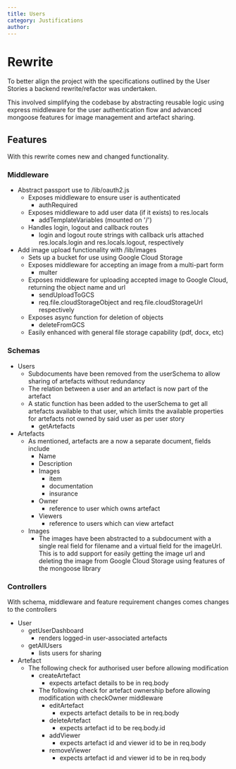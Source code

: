 ```yaml
---
title: Users
category: Justifications
author: 
---
```


# Rewrite

To better align the project with the specifications outlined by the User Stories a backend rewrite/refactor was undertaken.

This involved simplifying the codebase by abstracting reusable logic using express middleware for the user authentication flow and advanced mongoose features for image management and artefact sharing.

## Features

With this rewrite comes new and changed functionality.

### Middleware

- Abstract passport use to /lib/oauth2.js
  - Exposes middleware to ensure user is authenticated
    - authRequired
  - Exposes middleware to add user data (if it exists) to res.locals
    - addTemplateVariables (mounted on '/')
  - Handles login, logout and callback routes
    - login and logout route strings with callback urls attached res.locals.login and res.locals.logout, respectively
- Add image upload functionality with /lib/images
  - Sets up a bucket for use using Google Cloud Storage
  - Exposes middleware for accepting an image from a multi-part form
    - multer
  - Exposes middleware for uploading accepted image to Google Cloud, returning the object name and url
    - sendUploadToGCS
    - req.file.cloudStorageObject and req.file.cloudStorageUrl respectively
  - Exposes async function for deletion of objects
    - deleteFromGCS
  - Easily enhanced with general file storage capability (pdf, docx, etc)

### Schemas

- Users
  - Subdocuments have been removed from the userSchema to allow sharing of artefacts without redundancy
  - The relation between a user and an artefact is now part of the artefact
  - A static function has been added to the userSchema to get all artefacts available to that user, which limits the available properties for artefacts not owned by said user as per user story
    - getArtefacts
- Artefacts
  - As mentioned, artefacts are a now a separate document, fields include
    - Name
    - Description
    - Images
      - item
      - documentation
      - insurance
    - Owner
      - reference to user which owns artefact
    - Viewers
      - reference to users which can view artefact
  - Images
    - The images have been abstracted to a subdocument with a single real field for filename and a virtual field for the imageUrl. This is to add support for easily getting the image url and deleting the image from Google Cloud Storage using features of the mongoose library

### Controllers

With schema, middleware and feature requirement changes comes changes to the controllers

- User
  - getUserDashboard
    - renders logged-in user-associated artefacts
  - getAllUsers
    - lists users for sharing
- Artefact
  - The following check for authorised user before allowing modification
    - createArtefact
      - expects artefact details to be in req.body
    - The following check for artefact ownership before allowing modification with checkOwner middleware
      - editArtefact
        - expects artefact details to be in req.body
      - deleteArtefact
        - expects artefact id to be req.body.id
      - addViewer
        - expects artefact id and viewer id to be in req.body
      - removeViewer
        - expects artefact id and viewer id to be in req.body
